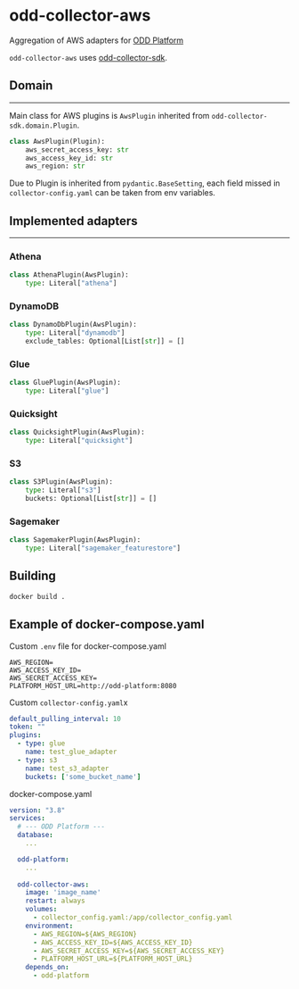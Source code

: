 # odd-collector-aws
Aggregation of AWS adapters for [ODD Platform](https://github.com/opendatadiscovery/odd-platform)

`odd-collector-aws` uses [odd-collector-sdk](https://github.com/opendatadiscovery/odd-collector-sdk).


## Domain
___
Main class for AWS plugins is `AwsPlugin` inherited from `odd-collector-sdk.domain.Plugin`. 
```python
class AwsPlugin(Plugin):
    aws_secret_access_key: str
    aws_access_key_id: str
    aws_region: str
```
Due to Plugin is inherited from `pydantic.BaseSetting`, each field missed in `collector-config.yaml` can be taken from env variables.

## Implemented adapters
___
### __Athena__
```python
class AthenaPlugin(AwsPlugin):
    type: Literal["athena"]
```
### __DynamoDB__
```python
class DynamoDbPlugin(AwsPlugin):
    type: Literal["dynamodb"]
    exclude_tables: Optional[List[str]] = []
```
### __Glue__
```python
class GluePlugin(AwsPlugin):
    type: Literal["glue"]
```
### __Quicksight__
```python
class QuicksightPlugin(AwsPlugin):
    type: Literal["quicksight"]
```
### __S3__
```python
class S3Plugin(AwsPlugin):
    type: Literal["s3"]
    buckets: Optional[List[str]] = []
```
### __Sagemaker__
```python
class SagemakerPlugin(AwsPlugin):
    type: Literal["sagemaker_featurestore"]
```

## Building
```bash
docker build .
```

## Example of docker-compose.yaml
Custom `.env` file for docker-compose.yaml
```
AWS_REGION=
AWS_ACCESS_KEY_ID=
AWS_SECRET_ACCESS_KEY=
PLATFORM_HOST_URL=http://odd-platform:8080
```

Custom `collector-config.yaml`x
```yaml
default_pulling_interval: 10
token: ""
plugins:
  - type: glue
    name: test_glue_adapter
  - type: s3
    name: test_s3_adapter
    buckets: ['some_bucket_name']
```

docker-compose.yaml
```yaml
version: "3.8"
services:
  # --- ODD Platform ---
  database:
    ...

  odd-platform:
    ...
  
  odd-collector-aws:
    image: 'image_name'
    restart: always
    volumes:
      - collector_config.yaml:/app/collector_config.yaml
    environment:
      - AWS_REGION=${AWS_REGION}
      - AWS_ACCESS_KEY_ID=${AWS_ACCESS_KEY_ID}
      - AWS_SECRET_ACCESS_KEY=${AWS_SECRET_ACCESS_KEY}
      - PLATFORM_HOST_URL=${PLATFORM_HOST_URL}
    depends_on:
      - odd-platform
```